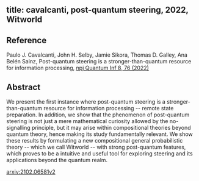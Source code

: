title: cavalcanti, post-quantum steering,  2022, Witworld
---


## Reference

Paulo J. Cavalcanti, John H. Selby, Jamie Sikora, Thomas D. Galley, Ana Belén Sainz, Post-quantum steering is a stronger-than-quantum resource for information processing, [npj Quantum Inf 8, 76 (2022)](https://doi.org/10.1038/s41534-022-00574-8)

## Abstract 
  We present the first instance where post-quantum steering is a
stronger-than-quantum resource for information processing -- remote state
preparation. In addition, we show that the phenomenon of post-quantum steering
is not just a mere mathematical curiosity allowed by the no-signalling
principle, but it may arise within compositional theories beyond quantum
theory, hence making its study fundamentally relevant. We show these results by
formulating a new compositional general probabilistic theory -- which we call
Witworld -- with strong post-quantum features, which proves to be a intuitive
and useful tool for exploring steering and its applications beyond the quantum
realm.

    

[arxiv:2102.06581v2](https://arxiv.org/abs/2102.06581v2)


